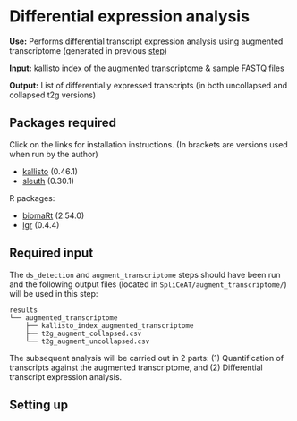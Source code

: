 # Differential expression analysis

**Use:** Performs differential transcript expression analysis using augmented transcriptome (generated in previous [step](https://github.com/ys-lim/SpliCeAT/tree/main/augment_transcriptome))

**Input:** kallisto index of the augmented transcriptome & sample FASTQ files

**Output:** List of differentially expressed transcripts (in both uncollapsed and collapsed t2g versions)

## Packages required
Click on the links for installation instructions. (In brackets are versions used when run by the author)
- [kallisto](https://pachterlab.github.io/kallisto/download) (0.46.1)
- [sleuth](http://pachterlab.github.io/sleuth/download) (0.30.1)

R packages:
- [biomaRt](https://bioconductor.org/packages/release/bioc/html/biomaRt.html) (2.54.0)
- [lgr](https://cran.r-project.org/web/packages/lgr/index.html) (0.4.4)

## Required input
The `ds_detection` and `augment_transcriptome` steps should have been run and the following output files (located in `SpliCeAT/augment_transcriptome/`) will be used in this step: 
```
results
└── augmented_transcriptome
    ├── kallisto_index_augmented_transcriptome
    ├── t2g_augment_collapsed.csv
    └── t2g_augment_uncollapsed.csv
```
The subsequent analysis will be carried out in 2 parts: (1) Quantification of transcripts against the augmented transcriptome, and (2) Differential transcript expression analysis. 

## Setting up
